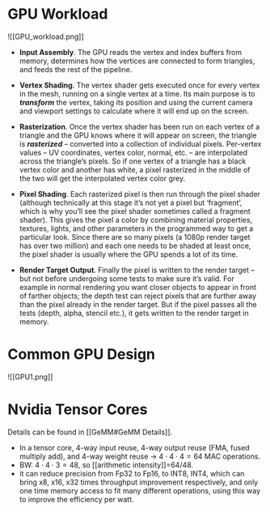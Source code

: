 # GPU Workload

![[GPU_workload.png]]

-   **Input Assembly**. The GPU reads the vertex and index buffers from memory, determines how the vertices are connected to form triangles, and feeds the rest of the pipeline.
    
-   **Vertex Shading**. The vertex shader gets executed once for every vertex in the mesh, running on a single vertex at a time. Its main purpose is to **_transform_** the vertex, taking its position and using the current camera and viewport settings to calculate where it will end up on the screen.
    
-   **Rasterization**. Once the vertex shader has been run on each vertex of a triangle and the GPU knows where it will appear on screen, the triangle is **_rasterized_** – converted into a collection of individual pixels. Per-vertex values – UV coordinates, vertex color, normal, etc. – are interpolated across the triangle’s pixels. So if one vertex of a triangle has a black vertex color and another has white, a pixel rasterized in the middle of the two will get the interpolated vertex color grey.
    
-   **Pixel Shading**. Each rasterized pixel is then run through the pixel shader (although technically at this stage it’s not yet a pixel but ‘fragment’, which is why you’ll see the pixel shader sometimes called a fragment shader). This gives the pixel a color by combining material properties, textures, lights, and other parameters in the programmed way to get a particular look. Since there are so many pixels (a 1080p render target has over two million) and each one needs to be shaded at least once, the pixel shader is usually where the GPU spends a lot of its time.
    
-   **Render Target Output**. Finally the pixel is written to the render target – but not before undergoing some tests to make sure it’s valid. For example in normal rendering you want closer objects to appear in front of farther objects; the depth test can reject pixels that are further away than the pixel already in the render target. But if the pixel passes all the tests (depth, alpha, stencil etc.), it gets written to the render target in memory.

# Common GPU Design

![[GPU1.png]]

# Nvidia Tensor Cores

Details can be found in [[GeMM#GeMM Details]]. 
- In a tensor core, 4-way input reuse, 4-way output reuse (FMA, fused multiply add), and 4-way weight reuse -> $4\cdot 4\cdot 4=64$ MAC operations. 
- BW: $4\cdot 4\cdot 3=48$, so [[arithmetic intensity]]=64/48. 
-  it can reduce precision from Fp32 to Fp16, to INT8, INT4, which can bring x8, x16, x32 times throughput improvement respectively, and only one time memory access to fit many different operations, using this way to improve the efficiency per watt.